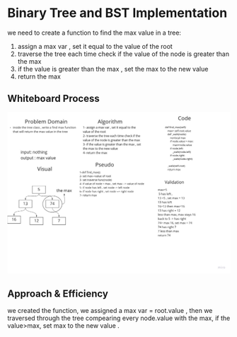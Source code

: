 # Binary Tree and BST Implementation 
we need to create a function to find the max value in a tree:
1. assign a max var , set it equal to the value of the root
2. traverse the tree each time check if the value of the node is greater than the max
3. if the value is greater than the max , set the max to the new value
4. return the max


## Whiteboard Process
![whiteboard](../data_structures_and_algorithms/assessts/find_max.jpg)



## Approach & Efficiency
we created the function, we assigned a max var = root.value , then we traversed through the tree compearing every node.value with the max, if the value>max, set max to the new value .